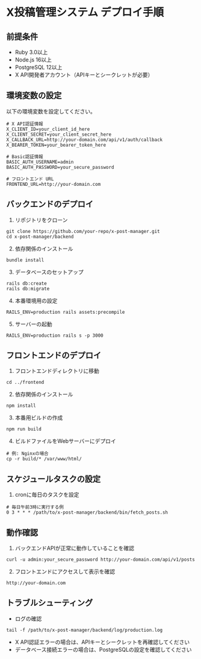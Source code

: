 # X投稿管理システム デプロイ手順

## 前提条件
- Ruby 3.0以上
- Node.js 16以上
- PostgreSQL 12以上
- X API開発者アカウント（APIキーとシークレットが必要）

## 環境変数の設定

以下の環境変数を設定してください。

```
# X API認証情報
X_CLIENT_ID=your_client_id_here
X_CLIENT_SECRET=your_client_secret_here
X_CALLBACK_URL=http://your-domain.com/api/v1/auth/callback
X_BEARER_TOKEN=your_bearer_token_here

# Basic認証情報
BASIC_AUTH_USERNAME=admin
BASIC_AUTH_PASSWORD=your_secure_password

# フロントエンド URL
FRONTEND_URL=http://your-domain.com
```

## バックエンドのデプロイ

1. リポジトリをクローン
```
git clone https://github.com/your-repo/x-post-manager.git
cd x-post-manager/backend
```

2. 依存関係のインストール
```
bundle install
```

3. データベースのセットアップ
```
rails db:create
rails db:migrate
```

4. 本番環境用の設定
```
RAILS_ENV=production rails assets:precompile
```

5. サーバーの起動
```
RAILS_ENV=production rails s -p 3000
```

## フロントエンドのデプロイ

1. フロントエンドディレクトリに移動
```
cd ../frontend
```

2. 依存関係のインストール
```
npm install
```

3. 本番用ビルドの作成
```
npm run build
```

4. ビルドファイルをWebサーバーにデプロイ
```
# 例: Nginxの場合
cp -r build/* /var/www/html/
```

## スケジュールタスクの設定

1. cronに毎日のタスクを設定
```
# 毎日午前3時に実行する例
0 3 * * * /path/to/x-post-manager/backend/bin/fetch_posts.sh
```

## 動作確認

1. バックエンドAPIが正常に動作していることを確認
```
curl -u admin:your_secure_password http://your-domain.com/api/v1/posts
```

2. フロントエンドにアクセスして表示を確認
```
http://your-domain.com
```

## トラブルシューティング

- ログの確認
```
tail -f /path/to/x-post-manager/backend/log/production.log
```

- X API認証エラーの場合は、APIキーとシークレットを再確認してください
- データベース接続エラーの場合は、PostgreSQLの設定を確認してください
